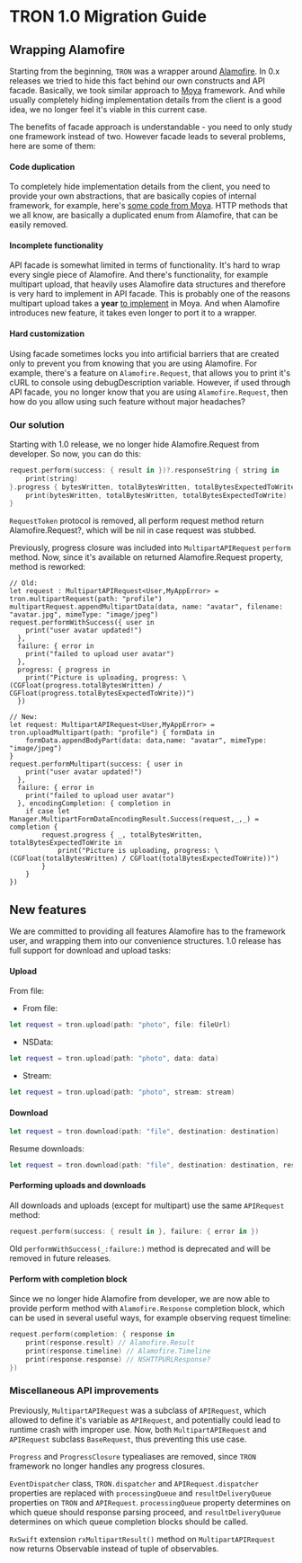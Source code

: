 # TRON 1.0 Migration Guide

## Wrapping Alamofire

Starting from the beginning, `TRON` was a wrapper around [Alamofire](https://github.com/Alamofire/Alamofire). In 0.x releases we tried to hide this fact behind our own constructs and API facade. Basically, we took similar approach to [Moya](https://github.com/Moya/Moya) framework. And while usually completely hiding implementation details from the client is a good idea, we no longer feel it's viable in this current case.

The benefits of facade approach is understandable - you need to only study one framework instead of two. However facade leads to several problems, here are some of them:

#### Code duplication

To completely hide implementation details from the client, you need to provide your own abstractions, that are basically copies of internal framework, for example, here's [some code from Moya](https://github.com/Moya/Moya/blob/72251f8910071568c626a61ad587367a1afb1e49/Source/Moya.swift#L8-L10). HTTP methods that we all know, are basically a duplicated enum from Alamofire, that can be easily removed.

#### Incomplete functionality

API facade is somewhat limited in terms of functionality. It's hard to wrap every single piece of Alamofire. And there's functionality, for example multipart upload, that heavily uses Alamofire data structures and therefore is very hard to implement in API facade. This is probably one of the reasons multipart upload takes a **year** [to implement](https://github.com/Moya/Moya/issues/114) in Moya. And when Alamofire introduces new feature, it takes even longer to port it to a wrapper.

#### Hard customization

Using facade sometimes locks you into artificial barriers that are created only to prevent you from knowing that you are using Alamofire. For example, there's a feature on `Alamofire.Request`, that allows you to print it's cURL to console using debugDescription variable. However, if used through API facade, you no longer know that you are using `Alamofire.Request`, then how do you allow using such feature without major headaches?

### Our solution

Starting with 1.0 release, we no longer hide Alamofire.Request from developer. So now, you can do this:

```swift
request.perform(success: { result in })?.responseString { string in
    print(string)
}.progress { bytesWritten, totalBytesWritten, totalBytesExpectedToWrite in
    print(bytesWritten, totalBytesWritten, totalBytesExpectedToWrite)
}
```

`RequestToken` protocol is removed, all perform request method return Alamofire.Request?, which will be nil in case request was stubbed.

Previously, progress closure was included into `MultipartAPIRequest` `perform` method. Now, since it's available on returned Alamofire.Request property, method is reworked:

```
// Old:
let request : MultipartAPIRequest<User,MyAppError> = tron.multipartRequest(path: "profile")
multipartRequest.appendMultipartData(data, name: "avatar", filename: "avatar.jpg", mimeType: "image/jpeg")
request.performWithSuccess({ user in
    print("user avatar updated!")
  },
  failure: { error in
    print("failed to upload user avatar")
  },
  progress: { progress in
    print("Picture is uploading, progress: \(CGFloat(progress.totalBytesWritten) / CGFloat(progress.totalBytesExpectedToWrite))")
  })
  
// New:
let request: MultipartAPIRequest<User,MyAppError> = tron.uploadMultipart(path: "profile") { formData in 
    formData.appendBodyPart(data: data,name: "avatar", mimeType: "image/jpeg")
}
request.performMultipart(success: { user in 
    print("user avatar updated!")
  },
  failure: { error in
    print("failed to upload user avatar")
  }, encodingCompletion: { completion in
    if case let Manager.MultipartFormDataEncodingResult.Success(request,_,_) = completion {
        request.progress { _, totalBytesWritten, totalBytesExpectedToWrite in
            print("Picture is uploading, progress: \(CGFloat(totalBytesWritten) / CGFloat(totalBytesExpectedToWrite))")
        }
    }
})
```

## New features

We are committed to providing all features Alamofire has to the framework user, and wrapping them into our convenience structures. 1.0 release has full support for download and upload tasks:

#### Upload

From file:

* From file:

```swift
let request = tron.upload(path: "photo", file: fileUrl)
```

* NSData:

```swift
let request = tron.upload(path: "photo", data: data)
```

* Stream:

```swift
let request = tron.upload(path: "photo", stream: stream)
```

#### Download

```swift
let request = tron.download(path: "file", destination: destination)
```

Resume downloads:

```swift
let request = tron.download(path: "file", destination: destination, resumingFromData: data)
```

#### Performing uploads and downloads

All downloads and uploads (except for multipart) use the same `APIRequest` method:

```swift
request.perform(success: { result in }, failure: { error in })
```

Old `performWithSuccess(_:failure:)` method is deprecated and will be removed in future releases.

#### Perform with completion block

Since we no longer hide Alamofire from developer, we are now able to provide perform method with `Alamofire.Response` completion block, which can be used in several useful ways, for example observing request timeline:

```swift
request.perform(completion: { response in 
    print(response.result) // Alamofire.Result
    print(response.timeline) // Alamofire.Timeline
    print(response.response) // NSHTTPURLResponse?
})
```

### Miscellaneous API improvements

Previously, `MultipartAPIRequest` was a subclass of `APIRequest`, which allowed to define it's variable as `APIRequest`, and potentially could lead to runtime crash with improper use. Now, both `MultipartAPIRequest` and `APIRequest` subclass `BaseRequest`, thus preventing this use case.

`Progress` and `ProgressClosure` typealiases are removed, since `TRON` framework no longer handles any progress closures.

`EventDispatcher` class, `TRON.dispatcher` and `APIRequest.dispatcher` properties are replaced with `processingQueue` and `resultDeliveryQueue` properties on `TRON` and `APIRequest`. `processingQueue` property determines on which queue should response parsing proceed, and `resultDeliveryQueue` determines on which queue completion blocks should be called.

`RxSwift` extension `rxMultipartResult()` method on `MultipartAPIRequest` now returns Observable<ModelType> instead of tuple of observables.

